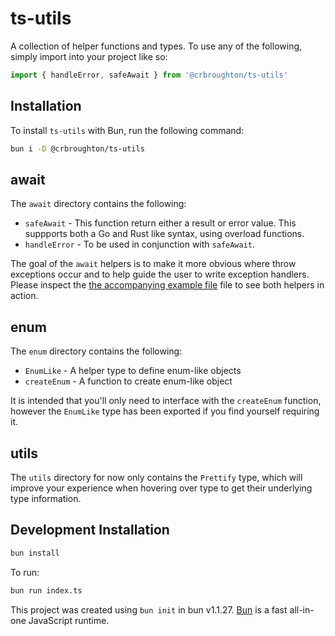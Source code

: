 # ts-utils

A collection of helper functions and types. To use any of the following,
simply import into your project like so:

```typescript
import { handleError, safeAwait } from '@crbroughton/ts-utils'
```

## Installation

To install `ts-utils` with Bun, run the following command:

```bash
bun i -D @crbroughton/ts-utils
```

## await

The `await` directory contains the following:

- `safeAwait` - This function return either a result or error value. This suppports both a Go and Rust like syntax, using overload functions.
- `handleError` - To be used in conjunction with `safeAwait`.

The goal of the `await` helpers is to make it more obvious where throw exceptions
occur and to help guide the user to write exception handlers. Please inspect the [the accompanying example file](src/await/await.example.ts) file to see both helpers in action.

## enum

The `enum` directory contains the following:

- `EnumLike` - A helper type to define enum-like objects
- `createEnum` - A function to create enum-like object

It is intended that you'll only need to interface with the `createEnum` function,
however the `EnumLike` type has been exported if you find yourself requiring it.

## utils

The `utils` directory for now only contains the `Prettify` type, which will
improve your experience when hovering over type to get their underlying type
information.

## Development Installation

```bash
bun install
```

To run:

```bash
bun run index.ts
```

This project was created using `bun init` in bun v1.1.27. [Bun](https://bun.sh) is a fast all-in-one JavaScript runtime.
